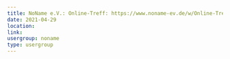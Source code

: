 ```yaml
---
title: NoName e.V.: Online-Treff: https://www.noname-ev.de/w/Online-Treff
date: 2021-04-29
location: 
link: 
usergroup: noname
type: usergroup
---
```

